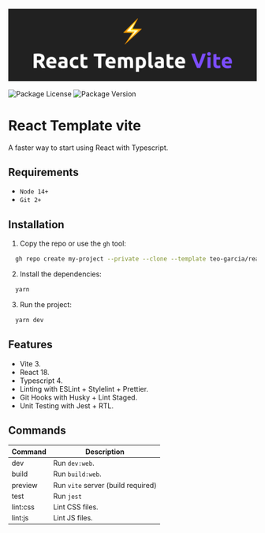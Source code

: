 ![README.md banner](./README.png)

![Package License](https://img.shields.io/github/license/teo-garcia/react-template-vite)
![Package Version](https://img.shields.io/github/package-json/v/teo-garcia/react-template-vite)

# React Template vite

A faster way to start using React with Typescript.

## Requirements

- `Node 14+`
- `Git 2+`

## Installation

1. Copy the repo or use the `gh` tool:

```bash
  gh repo create my-project --private --clone --template teo-garcia/react-template-vite
```

2. Install the dependencies:

```bash
  yarn
```

3. Run the project:

```bash
  yarn dev
```

## Features

- Vite 3.
- React 18.
- Typescript 4.
- Linting with ESLint + Stylelint + Prettier.
- Git Hooks with Husky + Lint Staged.
- Unit Testing with Jest + RTL.

## Commands

| **Command** | **Description**                    |
| ----------- | ---------------------------------- |
| dev         | Run `dev:web`.                     |
| build       | Run `build:web`.                   |
| preview     | Run `vite` server (build required) |
| test        | Run `jest`                         |
| lint:css    | Lint CSS files.                    |
| lint:js     | Lint JS files.                     |

